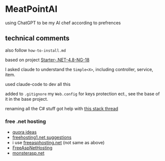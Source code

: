 # MeatPointAI

using ChatGPT to be my AI chef according to prefrences




## technical comments

also follow `how-to-install.md`

based on project [Starter-.NET-4.8-NG-18](https://github.com/bresleveloper/Starter-.NET-4.8-NG-18/)

I asked claude to understand the `Simple<X>`, including controller, service, item.

used claude-code to dev all this

added to `.gitignore` my `Web.config` for keys protection ect., see the base of it in the base project.


renaming all the C# stuff got help with [this stack thread](https://stackoverflow.com/questions/2043618/proper-way-to-rename-solution-and-directories-in-visual-studio)




### free .net hosting

* [quora ideas](https://www.quora.com/How-can-I-deploy-my-ASP-NET-website-for-free-Are-there-any-good-solutions)
* [freehosting1.net suggestions](https://freehosting1.net/free_aspnet_hosting.aspx)
* i use [freeasphosting.net](https://freeasphosting.net/) (not same as above)
* [FreeAspNetHosting](https://somee.com/FreeAspNetHosting.aspx)
* [monsterasp.net](https://www.monsterasp.net/)

